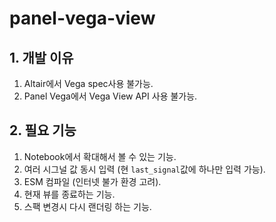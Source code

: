 # panel-vega-view

## 1. 개발 이유
1. Altair에서 Vega spec사용 불가능.
2. Panel Vega에서 Vega View API 사용 불가능.

## 2. 필요 기능
1. Notebook에서 확대해서 볼 수 있는 기능.
2. 여러 시그널 값 동시 입력 (현 `last_signal`값에 하나만 입력 가능).
3. ESM 컴파일 (인터넷 불가 환경 고려).
4. 현재 뷰를 종료하는 기능.
5. 스팩 변경시 다시 랜더링 하는 기능.
